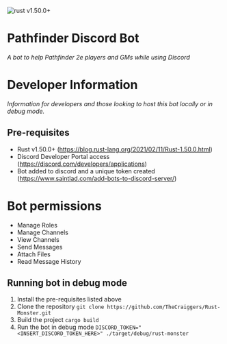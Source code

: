 ![rust v1.50.0+](https://img.shields.io/badge/rust-v1.50.0+-orange)

# Pathfinder Discord Bot
*A bot to help Pathfinder 2e players and GMs while using Discord*

# Developer Information
*Information for developers and those looking to host this bot locally or in debug mode.*
## Pre-requisites
- Rust v1.50.0+ (https://blog.rust-lang.org/2021/02/11/Rust-1.50.0.html)
- Discord Developer Portal access (https://discord.com/developers/applications)
- Bot added to discord and a unique token created (https://www.saintlad.com/add-bots-to-discord-server/)

# Bot permissions
- Manage Roles
- Manage Channels
- View Channels
- Send Messages
- Attach Files
- Read Message History

## Running bot in debug mode
1. Install the pre-requisites listed above
2. Clone the repository
    `git clone https://github.com/TheCraiggers/Rust-Monster.git`
3. Build the project
    `cargo build`
4. Run the bot in debug mode
    `DISCORD_TOKEN="<INSERT_DISCORD_TOKEN_HERE>" ./target/debug/rust-monster`